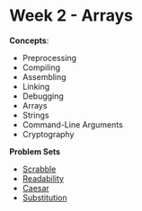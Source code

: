 # Week 2 - Arrays

**Concepts**:
- Preprocessing
- Compiling
- Assembling
- Linking
- Debugging
- Arrays
- Strings
- Command-Line Arguments
- Cryptography

**Problem Sets**

- [Scrabble]()
- [Readability]()
- [Caesar]()
- [Substitution]()
